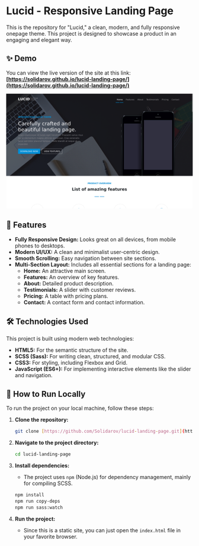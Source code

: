 # Lucid - Responsive Landing Page

This is the repository for "Lucid," a clean, modern, and fully responsive onepage theme. This project is designed to showcase a product in an engaging and elegant way.

## ✨ Demo

You can view the live version of the site at this link:
**[https://solidarov.github.io/lucid-landing-page/](https://solidarov.github.io/lucid-landing-page/)**

![Main Banner](./src/assets/demo/LUCID.png)


## 🚀 Features

* **Fully Responsive Design:** Looks great on all devices, from mobile phones to desktops.
* **Modern UI/UX:** A clean and minimalist user-centric design.
* **Smooth Scrolling:** Easy navigation between site sections.
* **Multi-Section Layout:** Includes all essential sections for a landing page:
    * **Home:** An attractive main screen.
    * **Features:** An overview of key features.
    * **About:** Detailed product description.
    * **Testimonials:** A slider with customer reviews.
    * **Pricing:** A table with pricing plans.
    * **Contact:** A contact form and contact information.

## 🛠️ Technologies Used

This project is built using modern web technologies:

* **HTML5:** For the semantic structure of the site.
* **SCSS (Sass):** For writing clean, structured, and modular CSS.
* **CSS3:** For styling, including Flexbox and Grid.
* **JavaScript (ES6+):** For implementing interactive elements like the slider and navigation.

## 🏃 How to Run Locally

To run the project on your local machine, follow these steps:

1.  **Clone the repository:**
    ```bash
    git clone [https://github.com/Solidarov/lucid-landing-page.git](https://github.com/Solidarov/lucid-landing-page.git)
    ```

2.  **Navigate to the project directory:**
    ```bash
    cd lucid-landing-page
    ```

3.  **Install dependencies:**
    * The project uses `npm` (Node.js) for dependency management, mainly for compiling SCSS.
    ```bash
    npm install
    npm run copy-deps
    npm run sass:watch
    ```

4.  **Run the project:**
    * Since this is a static site, you can just open the `index.html` file in your favorite browser.
